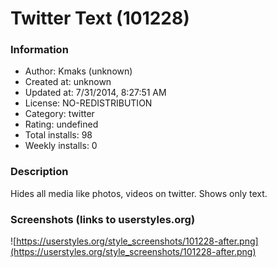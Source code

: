 # Twitter Text (101228)

### Information
- Author: Kmaks (unknown)
- Created at: unknown
- Updated at: 7/31/2014, 8:27:51 AM
- License: NO-REDISTRIBUTION
- Category: twitter
- Rating: undefined
- Total installs: 98
- Weekly installs: 0


### Description
Hides all media like photos, videos on twitter. Shows only text.


### Screenshots (links to userstyles.org)
![https://userstyles.org/style_screenshots/101228-after.png](https://userstyles.org/style_screenshots/101228-after.png)


